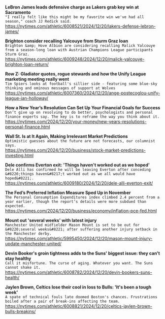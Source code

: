 **LeBron James leads defensive charge as Lakers grab key win at Sacramento**\
`"I really felt like this might be my favorite win we've had all season," coach JJ Redick said.`\
https://nytimes.com/athletic/6008521/2024/12/20/lakers-defense-lebron-james/

**Brighton consider recalling Yalcouye from Sturm Graz loan**\
`Brighton &amp; Hove Albion are considering recalling Malick Yalcouye from a season-long loan with Austrian Champions League participants Sturm Graz.`\
https://nytimes.com/athletic/6009248/2024/12/20/malick-yalcouye-brighton-loan-return/

**Row Z: Gladiator quotes, rogue stewards and how the Unify League marketing meeting really went**\
`Tim Spiers looks at football's sillier side - featuring some blue-sky thinking and ominous messages of support at Wolves `\
https://nytimes.com/athletic/6007360/2024/12/20/ange-postecoglou-unify-league-ian-holloway/

**How a New Year’s Resolution Can Set Up Your Financial Goals for Success**\
`Don’t give up on resolving to do better, psychologists and personal finance experts say. The key is to reframe the way you think about it.`\
https://nytimes.com/2024/12/20/your-money/new-years-resolutions-personal-finance.html

**Wall St. Is at It Again, Making Irrelevant Market Predictions**\
`Optimistic guesses about the future are not forecasts, our columnist says.`\
https://nytimes.com/2024/12/20/business/stock-market-predictions-investing.html

**Dele confirms Everton exit: 'Things haven't worked out as we hoped'**\
`Dele Alli has confirmed he will be leaving Everton after conceding &#8220;things haven&#8217;t worked out as we all would have hoped&#8221;.`\
https://nytimes.com/athletic/6009180/2024/12/20/dele-alli-everton-exit/

**The Fed’s Preferred Inflation Measure Sped Up in November**\
`The Personal Consumption Expenditures index climbed 2.4 percent from a year earlier, though the report’s details were more subdued than expected.`\
https://nytimes.com/2024/12/20/business/economy/inflation-pce-fed.html

**Mount out 'several weeks' with latest injury**\
`Manchester United midfielder Mason Mount is set to be out for &#8220;several weeks&#8221; after suffering another injury setback in the Manchester derby.`\
https://nytimes.com/athletic/5995450/2024/12/20/mason-mount-injury-update-manchester-united/

**Devin Booker's groin tightness adds to the Suns' biggest issue: they can't stay healthy**\
`Call it misfortune. The curse of aging. Whatever you want. The Suns cannot shake it.`\
https://nytimes.com/athletic/6008782/2024/12/20/devin-bookers-suns-health/

**Jaylen Brown, Celtics lose their cool in loss to Bulls: 'It's been a tough week'**\
`A spate of technical fouls late doomed Boston's chances. Frustrations boiled after a pair of break-ins affecting the team.`\
https://nytimes.com/athletic/6008821/2024/12/20/celtics-jaylen-brown-bulls-breakins/

